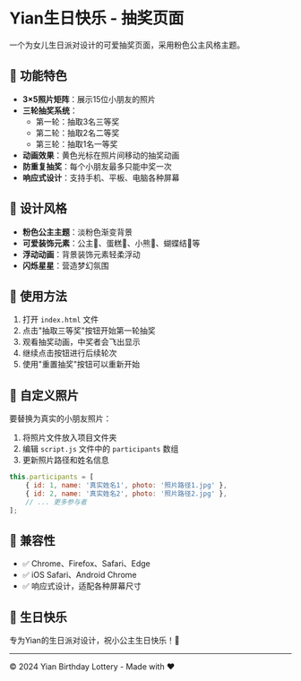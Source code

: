 # Yian生日快乐 - 抽奖页面

一个为女儿生日派对设计的可爱抽奖页面，采用粉色公主风格主题。

## 🎉 功能特色

- **3×5照片矩阵**：展示15位小朋友的照片
- **三轮抽奖系统**：
  - 第一轮：抽取3名三等奖
  - 第二轮：抽取2名二等奖  
  - 第三轮：抽取1名一等奖
- **动画效果**：黄色光标在照片间移动的抽奖动画
- **防重复抽奖**：每个小朋友最多只能中奖一次
- **响应式设计**：支持手机、平板、电脑各种屏幕

## 🎨 设计风格

- **粉色公主主题**：淡粉色渐变背景
- **可爱装饰元素**：公主👸、蛋糕🎂、小熊🧸、蝴蝶结🎀等
- **浮动动画**：背景装饰元素轻柔浮动
- **闪烁星星**：营造梦幻氛围

## 🚀 使用方法

1. 打开 `index.html` 文件
2. 点击"抽取三等奖"按钮开始第一轮抽奖
3. 观看抽奖动画，中奖者会飞出显示
4. 继续点击按钮进行后续轮次
5. 使用"重置抽奖"按钮可以重新开始

## 📸 自定义照片

要替换为真实的小朋友照片：

1. 将照片文件放入项目文件夹
2. 编辑 `script.js` 文件中的 `participants` 数组
3. 更新照片路径和姓名信息

```javascript
this.participants = [
    { id: 1, name: '真实姓名1', photo: '照片路径1.jpg' },
    { id: 2, name: '真实姓名2', photo: '照片路径2.jpg' },
    // ... 更多参与者
];
```

## 📱 兼容性

- ✅ Chrome、Firefox、Safari、Edge
- ✅ iOS Safari、Android Chrome
- ✅ 响应式设计，适配各种屏幕尺寸

## 🎂 生日快乐

专为Yian的生日派对设计，祝小公主生日快乐！🎉

---

© 2024 Yian Birthday Lottery - Made with ❤️